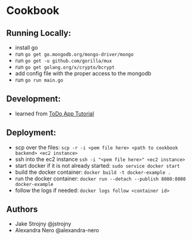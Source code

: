 # Cookbook

## Running Locally:

- install go
- run `go get go.mongodb.org/mongo-driver/mongo`
- run `go get -u github.com/gorilla/mux`
- run `go get golang.org/x/crypto/bcrypt`
- add config file with the proper access to the mongodb
- run `go run main.go`

## Development:
- learned from [ToDo App Tutorial](https://levelup.gitconnected.com/build-a-todo-app-in-golang-mongodb-and-react-e1357b4690a6)

## Deployment:
- scp over the files: `scp -r -i <pem file here> <path to cookbook backend> <ec2 instance>`
- ssh into the ec2 instance `ssh -i "<pem file here>" <ec2 instance>`
- start docker if it is not already started: `sudo service docker start`
- build the docker container: `docker build -t docker-example .`
- run the docker container: `docker run --detach --publish 8080:8080 docker-example`
- follow the logs if needed: `docker logs follow <container id>`

## Authors
- Jake Strojny @jstrojny
- Alexandra Nero @alexandra-nero
